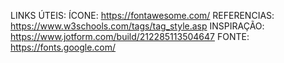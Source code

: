 LINKS ÚTEIS:
ÍCONE: https://fontawesome.com/
REFERENCIAS: https://www.w3schools.com/tags/tag_style.asp
INSPIRAÇÃO: https://www.jotform.com/build/212285113504647
FONTE: https://fonts.google.com/
